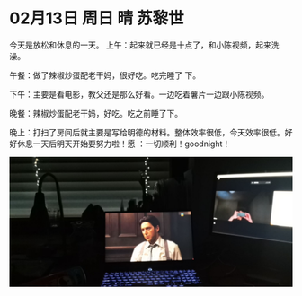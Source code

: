 # 02月13日 周日 晴 苏黎世

今天是放松和休息的一天。
上午：起来就已经是十点了，和小陈视频，起来洗澡。

午餐：做了辣椒炒蛋配老干妈，很好吃。吃完睡了 下。

下午：主要是看电影，教父还是那么好看。一边吃着薯片一边跟小陈视频。

晚餐：辣椒炒蛋配老干妈，好吃。吃之前睡了下。

晚上：打扫了房间后就主要是写给明德的材料。整体效率很低，今天效率很低。好好休息一天后明天开始要努力啦！愿 ：一切顺利！goodnight！


![image](images\\63e980db51f8aac31766a15b.jpg)




